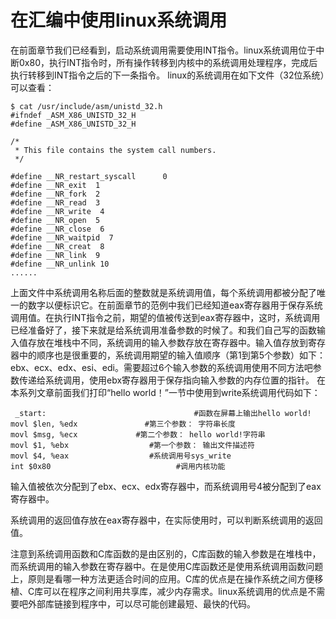 # 在汇编中使用linux系统调用

在前面章节我们已经看到，启动系统调用需要使用INT指令。linux系统调用位于中断0x80，执行INT指令时，所有操作转移到内核中的系统调用处理程序，完成后执行转移到INT指令之后的下一条指令。
linux的系统调用在如下文件（32位系统）可以查看：

```
$ cat /usr/include/asm/unistd_32.h
#ifndef _ASM_X86_UNISTD_32_H
#define _ASM_X86_UNISTD_32_H

/*
 * This file contains the system call numbers.
 */

#define __NR_restart_syscall      0
#define __NR_exit  1
#define __NR_fork  2
#define __NR_read  3
#define __NR_write  4
#define __NR_open  5
#define __NR_close  6
#define __NR_waitpid  7
#define __NR_creat  8
#define __NR_link  9
#define __NR_unlink 10
......
```

上面文件中系统调用名称后面的整数就是系统调用值，每个系统调用都被分配了唯一的数字以便标识它。在前面章节的范例中我们已经知道eax寄存器用于保存系统调用值。在执行INT指令之前，期望的值被传送到eax寄存器中，这时，系统调用已经准备好了，接下来就是给系统调用准备参数的时候了。和我们自己写的函数输入值存放在堆栈中不同，系统调用的输入参数存放在寄存器中。输入值存放到寄存器中的顺序也是很重要的，系统调用期望的输入值顺序（第1到第5个参数）如下：ebx、ecx、edx、esi、edi。需要超过6个输入参数的系统调用使用不同方法吧参数传递给系统调用，使用ebx寄存器用于保存指向输入参数的内存位置的指针。
        在本系列文章前面我们打印“hello world！”一节中使用到write系统调用代码如下：

```
 _start:                                 #函数在屏幕上输出hello world!
movl $len, %edx               #第三个参数： 字符串长度
movl $msg, %ecx             #第二个参数： hello world!字符串
movl $1, %ebx                  #第一个参数： 输出文件描述符
movl $4, %eax                  #系统调用号sys_write
int $0x80                            #调用内核功能
```
输入值被依次分配到了ebx、ecx、edx寄存器中，而系统调用号4被分配到了eax寄存器中。

系统调用的返回值存放在eax寄存器中，在实际使用时，可以判断系统调用的返回值。

注意到系统调用函数和C库函数的是由区别的，C库函数的输入参数是在堆栈中，而系统调用的输入参数在寄存器中。在是使用C库函数还是使用系统调用函数问题上，原则是看哪一种方法更适合时间的应用。C库的优点是在操作系统之间方便移植、C库可以在程序之间利用共享库，减少内存需求。linux系统调用的优点是不需要吧外部库链接到程序中，可以尽可能创建最短、最快的代码。
